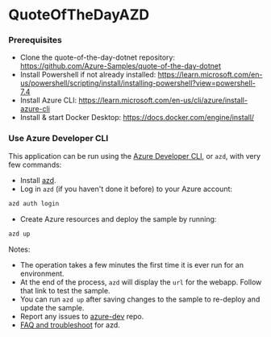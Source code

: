 # QuoteOfTheDayAZD

### Prerequisites

- Clone the quote-of-the-day-dotnet repository: https://github.com/Azure-Samples/quote-of-the-day-dotnet
- Install Powershell if not already installed: https://learn.microsoft.com/en-us/powershell/scripting/install/installing-powershell?view=powershell-7.4
- Install Azure CLI: https://learn.microsoft.com/en-us/cli/azure/install-azure-cli
- Install & start Docker Desktop:  https://docs.docker.com/engine/install/

### Use Azure Developer CLI

This application can be run using the [Azure Developer CLI](https://aka.ms/azd), or `azd`, with very few commands:

- Install [azd](https://aka.ms/azure-dev/install).
- Log in `azd` (if you haven't done it before) to your Azure account:
```sh
azd auth login
```
- Create Azure resources and deploy the sample by running:
```sh
azd up
```
Notes:
  - The operation takes a few minutes the first time it is ever run for an environment.
  - At the end of the process, `azd` will display the `url` for the webapp. Follow that link to test the sample.
  - You can run `azd up` after saving changes to the sample to re-deploy and update the sample.
  - Report any issues to [azure-dev](https://github.com/Azure/azure-dev/issues) repo.
  - [FAQ and troubleshoot](https://learn.microsoft.com/azure/developer/azure-developer-cli/troubleshoot?tabs=Browser) for azd.